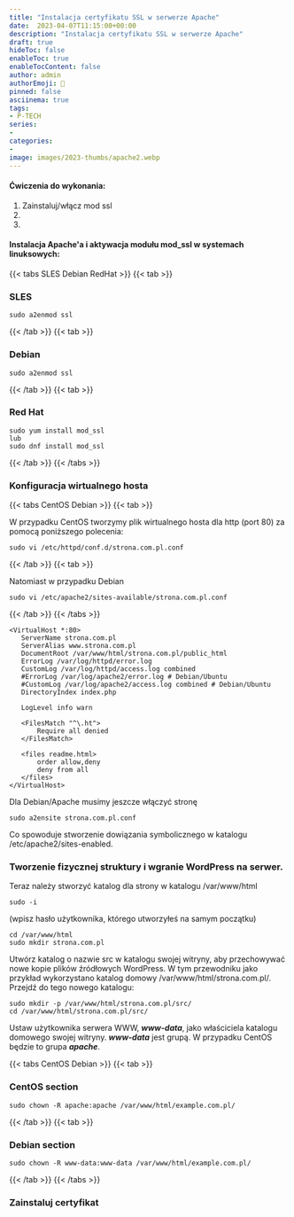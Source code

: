 ```yaml
---
title: "Instalacja certyfikatu SSL w serwerze Apache"
date:  2023-04-07T11:15:00+00:00
description: "Instalacja certyfikatu SSL w serwerze Apache"
draft: true
hideToc: false
enableToc: true
enableTocContent: false
author: admin
authorEmoji: 🐧
pinned: false
asciinema: true
tags:
- P-TECH
series:
-
categories:
- 
image: images/2023-thumbs/apache2.webp
---
```

#### Ćwiczenia do wykonania:
1. Zainstaluj/włącz mod ssl
2. 
3. 

<!--<script async id="asciicast-575108" src="https://asciinema.org/a/575108.js"></script>-->

#### Instalacja Apache'a i aktywacja modułu mod_ssl w systemach linuksowych:

{{< tabs SLES Debian RedHat >}}
  {{< tab >}}
  ### SLES
  ```
  sudo a2enmod ssl
  ```
  {{< /tab >}}
  {{< tab >}}
  ### Debian
  ```
  sudo a2enmod ssl
  ```
  {{< /tab >}}
  {{< tab >}}
  ### Red Hat
  ```
  sudo yum install mod_ssl
  lub
  sudo dnf install mod_ssl
  ```
  {{< /tab >}}
{{< /tabs >}}

### Konfiguracja wirtualnego hosta

{{< tabs CentOS Debian >}}
  {{< tab >}}

  W przypadku CentOS tworzymy plik wirtualnego hosta dla http (port 80) za pomocą poniższego polecenia:

  ```
  sudo vi /etc/httpd/conf.d/strona.com.pl.conf
  ```

  {{< /tab >}}
  {{< tab >}}

  Natomiast w przypadku Debian

  ```
  sudo vi /etc/apache2/sites-available/strona.com.pl.conf
  ```
  {{< /tab >}}
{{< /tabs >}}

```
<VirtualHost *:80>
   ServerName strona.com.pl
   ServerAlias www.strona.com.pl
   DocumentRoot /var/www/html/strona.com.pl/public_html
   ErrorLog /var/log/httpd/error.log
   CustomLog /var/log/httpd/access.log combined
   #ErrorLog /var/log/apache2/error.log # Debian/Ubuntu
   #CustomLog /var/log/apache2/access.log combined # Debian/Ubuntu
   DirectoryIndex index.php

   LogLevel info warn

   <FilesMatch "^\.ht">
       Require all denied
   </FilesMatch>

   <files readme.html>
       order allow,deny
       deny from all
   </files>
</VirtualHost>
```

Dla Debian/Apache musimy jeszcze włączyć stronę

```
sudo a2ensite strona.com.pl.conf
```

Co spowoduje stworzenie dowiązania symbolicznego w katalogu /etc/apache2/sites-enabled.

### Tworzenie fizycznej struktury i wgranie WordPress na serwer.

Teraz należy stworzyć katalog dla strony w katalogu /var/www/html

```
sudo -i
```

(wpisz hasło użytkownika, którego utworzyłeś na samym początku)

```
cd /var/www/html
sudo mkdir strona.com.pl
```

Utwórz katalog o nazwie src w katalogu swojej witryny, aby przechowywać nowe kopie plików źródłowych WordPress. W tym przewodniku jako przykład wykorzystano katalog domowy /var/www/html/strona.com.pl/. Przejdź do tego nowego katalogu:

```
sudo mkdir -p /var/www/html/strona.com.pl/src/
cd /var/www/html/strona.com.pl/src/
```

Ustaw użytkownika serwera WWW, <em><strong>www-data</strong></em>, jako właściciela katalogu domowego swojej witryny. <em><strong>www-data</strong></em> jest grupą. W przypadku CentOS będzie to grupa <em><strong>apache</strong></em>.

{{< tabs CentOS Debian >}}
  {{< tab >}}

  ### CentOS section

  ```
  sudo chown -R apache:apache /var/www/html/example.com.pl/
  ```

  {{< /tab >}}
  {{< tab >}}

  ### Debian section

  ```
  sudo chown -R www-data:www-data /var/www/html/example.com.pl/
  ```
  {{< /tab >}}
{{< /tabs >}}

### Zainstaluj certyfikat
